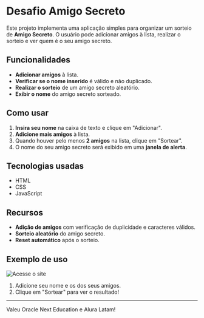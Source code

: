 # Desafio Amigo Secreto

Este projeto implementa uma aplicação simples para organizar um sorteio de **Amigo Secreto**. O usuário pode adicionar amigos à lista, realizar o sorteio e ver quem é o seu amigo secreto.

## Funcionalidades

- **Adicionar amigos** à lista.
- **Verificar se o nome inserido** é válido e não duplicado.
- **Realizar o sorteio** de um amigo secreto aleatório.
- **Exibir o nome** do amigo secreto sorteado.

## Como usar

1. **Insira seu nome** na caixa de texto e clique em "Adicionar".
2. **Adicione mais amigos** à lista.
3. Quando houver pelo menos **2 amigos** na lista, clique em "Sortear".
4. O nome do seu amigo secreto será exibido em uma **janela de alerta**.

## Tecnologias usadas

- HTML
- CSS
- JavaScript

## Recursos

- **Adição de amigos** com verificação de duplicidade e caracteres válidos.
- **Sorteio aleatório** do amigo secreto.
- **Reset automático** após o sorteio.

## Exemplo de uso

![Acesse o site](https://challenge-amigo-secreto-orpin-gamma.vercel.app/)

1. Adicione seu nome e os dos seus amigos.
2. Clique em "Sortear" para ver o resultado!

---

Valeu Oracle Next Education e Alura Latam!

